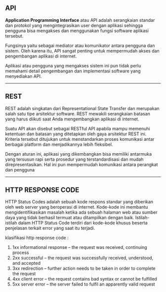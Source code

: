 ## API

**Application Programming Interface** atau API adalah serangkaian standar dan protokol yang mengintegrasikan user dengan aplikasi sehingga pengguna bisa mengakses dan menggunakan fungsi software aplikasi tersebut.

Fungsinya yaitu sebagai mediator atau komunikator antara pengguna dan sistem. Oleh karena itu, API sangat penting untuk mempermudah akses dan pengembangan aplikasi di internet.

Aplikasi atau pengguna yang mengakses sistem ini pun tidak perlu memahami detail pengembangan dan implementasi software yang menyediakan API.

---

## REST

REST adalah singkatan dari Representational State Transfer dan merupakan salah satu tipe arsitektur software. REST mewakili serangkaian batasan yang harus diikuti saat Anda mengembangkan aplikasi di internet.

Suatu API akan disebut sebagai RESTful API apabila mampu memenuhi ketentuan dan batasan yang ditetapkan oleh gaya arsitektur REST ini. Kriteria tersebut ditujukan untuk menstandarkan proses komunikasi antar berbagai platform dan menjadikannya lebih fleksibel.

Dengan aturan ini, aplikasi yang dikembangkan bisa memiliki antarmuka yang tersusun rapi serta prosedur yang terstandardisasi dan mudah direpresentasikan. Hal ini pun mempermudah komunikasi antara perangkat dan pengguna

---

## HTTP RESPONSE CODE

HTTP Status Codes adalah sebuah kode respons standar yang diberikan oleh web server yang beroperasi di internet. Kode-kode ini membantu mengidentifikasikan masalah ketika ada sebuah halaman web atau sumber daya yang tidak berhasil termuat atau ditampilkan dengan baik. Istilah-istilah dalam HTTP Status Code terdiri dari kode-kode khusus beserta penjelasan terkait error yang saat itu terjadi.

klasifikasi http response code :

1. 1xx informational response – the request was received, continuing process
2. 2xx successful – the request was successfully received, understood, and accepted
3. 3xx redirection – further action needs to be taken in order to complete the request
4. 4xx client error – the request contains bad syntax or cannot be fulfilled
5. 5xx server error – the server failed to fulfil an apparently valid request
